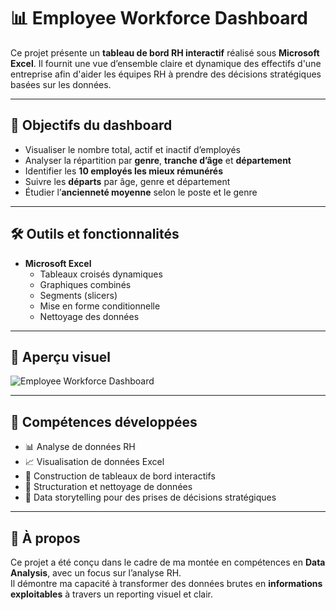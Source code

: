 # 📊 Employee Workforce Dashboard

Ce projet présente un **tableau de bord RH interactif** réalisé sous **Microsoft Excel**. Il fournit une vue d’ensemble claire et dynamique des effectifs d'une entreprise afin d'aider les équipes RH à prendre des décisions stratégiques basées sur les données.

---

## 🧭 Objectifs du dashboard

- Visualiser le nombre total, actif et inactif d’employés
- Analyser la répartition par **genre**, **tranche d’âge** et **département**
- Identifier les **10 employés les mieux rémunérés**
- Suivre les **départs** par âge, genre et département
- Étudier l’**ancienneté moyenne** selon le poste et le genre

---

## 🛠️ Outils et fonctionnalités

- **Microsoft Excel**
  - Tableaux croisés dynamiques
  - Graphiques combinés
  - Segments (slicers)
  - Mise en forme conditionnelle
  - Nettoyage des données

---

## 📎 Aperçu visuel

![Employee Workforce Dashboard](excel%20dashboard.PNG)

---

## 🧠 Compétences développées

- 📊 Analyse de données RH
- 📈 Visualisation de données Excel
- 🧩 Construction de tableaux de bord interactifs
- 🧹 Structuration et nettoyage de données
- 🎯 Data storytelling pour des prises de décisions stratégiques

---

## 📌 À propos

Ce projet a été conçu dans le cadre de ma montée en compétences en **Data Analysis**, avec un focus sur l’analyse RH.  
Il démontre ma capacité à transformer des données brutes en **informations exploitables** à travers un reporting visuel et clair.






